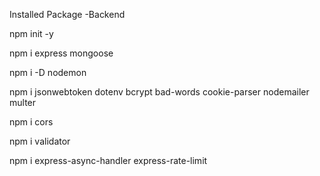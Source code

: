 Installed Package -Backend

npm init -y

npm i express mongoose

npm i -D nodemon 

npm i jsonwebtoken dotenv bcrypt bad-words cookie-parser nodemailer multer 

npm i cors

npm i validator

npm i express-async-handler express-rate-limit
